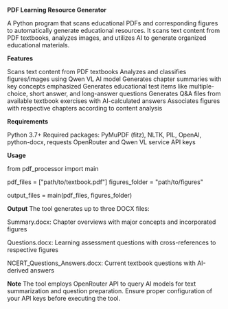 **PDF Learning Resource Generator**

A Python program that scans educational PDFs and corresponding figures to automatically generate educational resources. It scans text content from PDF textbooks, analyzes images, and utilizes AI to generate organized educational materials.

**Features**

Scans text content from PDF textbooks
Analyzes and classifies figures/images using Qwen VL AI model
Generates chapter summaries with key concepts emphasized
Generates educational test items like multiple-choice, short answer, and long-answer questions
Generates Q&A files from available textbook exercises with AI-calculated answers
Associates figures with respective chapters according to content analysis

**Requirements**

Python 3.7+
Required packages: PyMuPDF (fitz), NLTK, PIL, OpenAI, python-docx, requests
OpenRouter and Qwen VL service API keys

**Usage**

from pdf_processor import main


pdf_files = ["path/to/textbook.pdf"]
figures_folder = "path/to/figures"


output_files = main(pdf_files, figures_folder)

**Output**
The tool generates up to three DOCX files:

Summary.docx: Chapter overviews with major concepts and incorporated figures

Questions.docx: Learning assessment questions with cross-references to respective figures

NCERT_Questions_Answers.docx: Current textbook questions with AI-derived answers

**Note**
The tool employs OpenRouter API to query AI models for text summarization and question preparation. Ensure proper configuration of your API keys before executing the tool.


